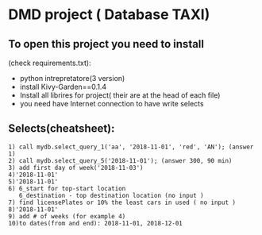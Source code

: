 # DMD project ( Database TAXI)


## To open this project you need to install
(check requirements.txt):
  * python intrepretatore(3 version)
  * install Kivy-Garden==0.1.4
  * Install all librires for project( their are at the head of each file)
  * you need have Internet connection to have write selects
  
 ## Selects(cheatsheet):


    1) call mydb.select_query_1('aa', '2018-11-01', 'red', 'AN'); (answer 1)
    2) call mydb.select_query_5('2018-11-01'); (answer 300, 90 min)
    3) add first day of week('2018-11-03')
    4)'2018-11-01'
    5)'2018-11-01'
    6) 6_start for top-start location
       6_destination - top destination location (no input )
    7) find licensePlates or 10% the least cars in used ( no input )
    8)'2018-11-01'
    9) add # of weeks (for example 4)
    10)to dates(from and end): 2018-11-01, 2018-12-01

